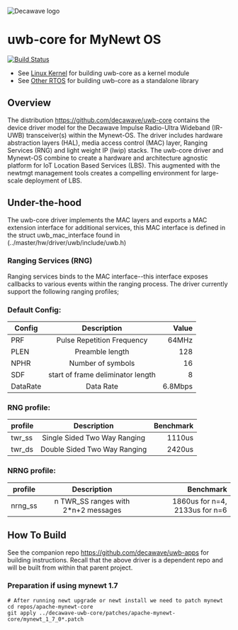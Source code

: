 ![Decawave logo](https://github.com/Decawave/uwb-core/raw/master/doxy/Decawave.png)

# uwb-core for MyNewt OS

[![Build Status](https://travis-ci.com/Decawave/uwb-core.svg?token=Qc1ARRCEWyUvYoAtFTkY&branch=master)](https://travis-ci.com/Decawave/uwb-core)

- See [Linux Kernel](README_kernel.md) for building uwb-core as a kernel module
- See [Other RTOS](README_cmake.md) for building uwb-core as a standalone library

## Overview

The distribution <https://github.com/decawave/uwb-core> contains the device driver model for the Decawave Impulse Radio-Ultra Wideband (IR-UWB) transceiver(s) within the Mynewt-OS. The driver includes hardware abstraction layers (HAL), media access control (MAC) layer, Ranging Services (RNG) and light weight IP (lwip) stacks. The uwb-core driver and Mynewt-OS combine to create a hardware and architecture agnostic platform for IoT Location Based Services (LBS). This augmented with the newtmgt management tools creates a compelling environment for large-scale deployment of LBS. 
 
## Under-the-hood

The uwb-core driver implements the MAC layers and exports a MAC extension interface for additional services, this MAC interface is defined in the struct uwb_mac_interface found in (../master/hw/driver/uwb/include/uwb.h)


### Ranging Services (RNG)

Ranging services binds to the MAC interface--this interface exposes callbacks to various events within the ranging process. The driver currently support the following ranging profiles;

### Default Config:

| Config  | Description          |  Value  |
| ------------- |:-------------:| -----:|
| PRF  | Pulse Repetition Frequency   |  64MHz  |
| PLEN      | Preamble length         | 128  |
| NPHR      | Number of symbols       | 16  |
| SDF     | start of frame deliminator length  |  8 |
| DataRate     |Data Rate       | 6.8Mbps |

### RNG profile:
| profile       | Description          | Benchmark  |
| ------------- |:-------------:| -----:|
| twr_ss        | Single Sided Two Way Ranging      | 1110us    |
| twr_ds        | Double Sided Two Way Ranging      |  2420us   |

### NRNG profile:

| profile       | Description  | Benchmark  |
| ------------- |:-------------:| -----:|
| nrng_ss | n TWR_SS ranges with 2*n+2 messages  | 1860us for n=4, 2133us for n=6|

## How To Build

See the companion repo https://github.com/decawave/uwb-apps for building instructions. Recall that the above driver is a dependent repo and will be built from within that parent project. 

### Preparation if using mynewt 1.7

```
# After running newt upgrade or newt install we need to patch mynewt
cd repos/apache-mynewt-core
git apply ../decawave-uwb-core/patches/apache-mynewt-core/mynewt_1_7_0*.patch
```


